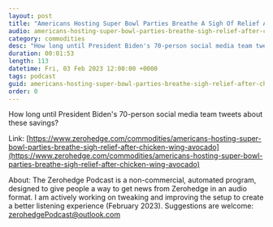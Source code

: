 ```yaml
---
layout: post
title: "Americans Hosting Super Bowl Parties Breathe A Sigh Of Relief After Chicken Wing, Avocado Prices Drop"
audio: americans-hosting-super-bowl-parties-breathe-sigh-relief-after-chicken-wing-avocado-1
category: commodities
desc: "How long until President Biden's 70-person social media team tweets about these savings?"
duration: 00:01:53
length: 113
datetime: Fri, 03 Feb 2023 12:00:00 +0000
tags: podcast
guid: americans-hosting-super-bowl-parties-breathe-sigh-relief-after-chicken-wing-avocado-0
order: 0
---
```

How long until President Biden's 70-person social media team tweets about these savings?

Link: [https://www.zerohedge.com/commodities/americans-hosting-super-bowl-parties-breathe-sigh-relief-after-chicken-wing-avocado](https://www.zerohedge.com/commodities/americans-hosting-super-bowl-parties-breathe-sigh-relief-after-chicken-wing-avocado)

About: The Zerohedge Podcast is a non-commercial, automated program, designed to give people a way to get news from Zerohedge in an audio format.  I am actively working on tweaking and improving the setup to create a better listening experience (February 2023).  Suggestions are welcome: [zerohedgePodcast@outlook.com](mailto:zerohedgePodcast@outlook.com)